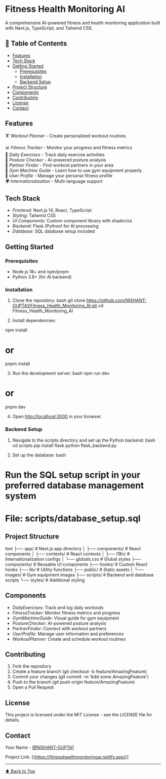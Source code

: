 # Fitness Health Monitoring AI

A comprehensive AI-powered fitness and health monitoring application built with Next.js, TypeScript, and Tailwind CSS.

## 📑 Table of Contents

- [Features](#features)
- [Tech Stack](#tech-stack)
- [Getting Started](#getting-started)
  - [Prerequisites](#prerequisites)
  - [Installation](#installation)
  - [Backend Setup](#backend-setup)
- [Project Structure](#project-structure)
- [Components](#components)
- [Contributing](#contributing)
- [License](#license)
- [Contact](#contact)

## Features

🏋 *Workout Planner* - Create personalized workout routines  

📊 *Fitness Tracker* - Monitor your progress and fitness metrics  
🏃 *Daily Exercises* - Track daily exercise activities  
🧘 *Posture Checker* - AI-powered posture analysis  
🤝 *Partner Finder* - Find workout partners in your area  
💪 *Gym Machine Guide* - Learn how to use gym equipment properly  
👤 *User Profile* - Manage your personal fitness profile  
🌍 *Internationalization* - Multi-language support  

## Tech Stack

- *Frontend*: Next.js 14, React, TypeScript
- *Styling*: Tailwind CSS
- *UI Components*: Custom component library with shadcn/ui
- *Backend*: Flask (Python) for AI processing
- *Database*: SQL database setup included

## Getting Started

### Prerequisites

- Node.js 18+ and npm/pnpm
- Python 3.8+ (for AI backend)

### Installation

1. Clone the repository:
bash
git clone https://github.com/NISHANT-GUPTA1/Fitness_Health_Monitoring_AI.git
cd Fitness_Health_Monitoring_AI


2. Install dependencies:

npm install
# or
pnpm install


3. Run the development server:
bash
npm run dev
# or
pnpm dev


4. Open [http://localhost:3000](http://localhost:3000) in your browser.

### Backend Setup

1. Navigate to the scripts directory and set up the Python backend:
bash
cd scripts
pip install flask
python flask_backend.py


2. Set up the database:
bash
# Run the SQL setup script in your preferred database management system
# File: scripts/database_setup.sql


## Project Structure

text
├── app/                    # Next.js app directory
│   ├── components/         # React components
│   ├── contexts/          # React contexts
│   ├── i18n/             # Internationalization configs
│   └── globals.css       # Global styles
├── components/            # Reusable UI components
├── hooks/                # Custom React hooks
├── lib/                  # Utility functions
├── public/               # Static assets
│   └── images/          # Gym equipment images
├── scripts/              # Backend and database scripts
└── styles/              # Additional styling


## Components

- *DailyExercises*: Track and log daily workouts
- *FitnessTracker*: Monitor fitness metrics and progress
- *GymMachineGuide*: Visual guide for gym equipment
- *PostureChecker*: AI-powered posture analysis
- *PartnerFinder*: Connect with workout partners
- *UserProfile*: Manage user information and preferences
- *WorkoutPlanner*: Create and schedule workout routines

## Contributing

1. Fork the repository
2. Create a feature branch (git checkout -b feature/AmazingFeature)
3. Commit your changes (git commit -m 'Add some AmazingFeature')
4. Push to the branch (git push origin feature/AmazingFeature)
5. Open a Pull Request

## License

This project is licensed under the MIT License - see the LICENSE file for details.

## Contact

Your Name - [@NISHANT-GUPTA1](https://github.com/NISHANT-GUPTA1)

Project Link: [(https://fitnesshealthmonitoringai.netlify.app/)]

---

[⬆ Back to Top](#fitness-health-monitoring-ai)
